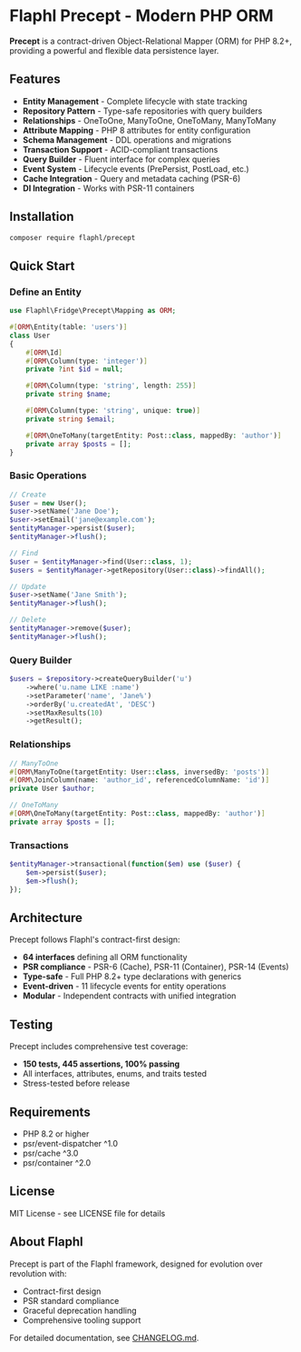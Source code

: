 # Flaphl Precept - Modern PHP ORM

**Precept** is a contract-driven Object-Relational Mapper (ORM) for PHP 8.2+, providing a powerful and flexible data persistence layer.

## Features

- **Entity Management** - Complete lifecycle with state tracking
- **Repository Pattern** - Type-safe repositories with query builders
- **Relationships** - OneToOne, ManyToOne, OneToMany, ManyToMany
- **Attribute Mapping** - PHP 8 attributes for entity configuration
- **Schema Management** - DDL operations and migrations
- **Transaction Support** - ACID-compliant transactions
- **Query Builder** - Fluent interface for complex queries
- **Event System** - Lifecycle events (PrePersist, PostLoad, etc.)
- **Cache Integration** - Query and metadata caching (PSR-6)
- **DI Integration** - Works with PSR-11 containers

## Installation

```bash
composer require flaphl/precept
```

## Quick Start

### Define an Entity

```php
use Flaphl\Fridge\Precept\Mapping as ORM;

#[ORM\Entity(table: 'users')]
class User
{
    #[ORM\Id]
    #[ORM\Column(type: 'integer')]
    private ?int $id = null;

    #[ORM\Column(type: 'string', length: 255)]
    private string $name;

    #[ORM\Column(type: 'string', unique: true)]
    private string $email;

    #[ORM\OneToMany(targetEntity: Post::class, mappedBy: 'author')]
    private array $posts = [];
}
```

### Basic Operations

```php
// Create
$user = new User();
$user->setName('Jane Doe');
$user->setEmail('jane@example.com');
$entityManager->persist($user);
$entityManager->flush();

// Find
$user = $entityManager->find(User::class, 1);
$users = $entityManager->getRepository(User::class)->findAll();

// Update
$user->setName('Jane Smith');
$entityManager->flush();

// Delete
$entityManager->remove($user);
$entityManager->flush();
```

### Query Builder

```php
$users = $repository->createQueryBuilder('u')
    ->where('u.name LIKE :name')
    ->setParameter('name', 'Jane%')
    ->orderBy('u.createdAt', 'DESC')
    ->setMaxResults(10)
    ->getResult();
```

### Relationships

```php
// ManyToOne
#[ORM\ManyToOne(targetEntity: User::class, inversedBy: 'posts')]
#[ORM\JoinColumn(name: 'author_id', referencedColumnName: 'id')]
private User $author;

// OneToMany
#[ORM\OneToMany(targetEntity: Post::class, mappedBy: 'author')]
private array $posts = [];
```

### Transactions

```php
$entityManager->transactional(function($em) use ($user) {
    $em->persist($user);
    $em->flush();
});
```

## Architecture

Precept follows Flaphl's contract-first design:

- **64 interfaces** defining all ORM functionality
- **PSR compliance** - PSR-6 (Cache), PSR-11 (Container), PSR-14 (Events)
- **Type-safe** - Full PHP 8.2+ type declarations with generics
- **Event-driven** - 11 lifecycle events for entity operations
- **Modular** - Independent contracts with unified integration

## Testing

Precept includes comprehensive test coverage:

- **150 tests, 445 assertions, 100% passing**
- All interfaces, attributes, enums, and traits tested
- Stress-tested before release

## Requirements

- PHP 8.2 or higher
- psr/event-dispatcher ^1.0
- psr/cache ^3.0
- psr/container ^2.0

## License

MIT License - see LICENSE file for details

## About Flaphl

Precept is part of the Flaphl framework, designed for evolution over revolution with:
- Contract-first design
- PSR standard compliance
- Graceful deprecation handling
- Comprehensive tooling support

For detailed documentation, see [CHANGELOG.md](CHANGELOG.md).
